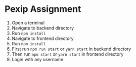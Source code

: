 # Pexip Assignment

1. Open a terminal
2. Navigate to backend directory
3. Run `npm install`
4. Navigate to frontend directory
5. Run `npm install`
6. First run `npm run start` or `yarn start` in backend directory
7. Then run `npm start` or `yarn start` in frontend directory
8. Login with any username
